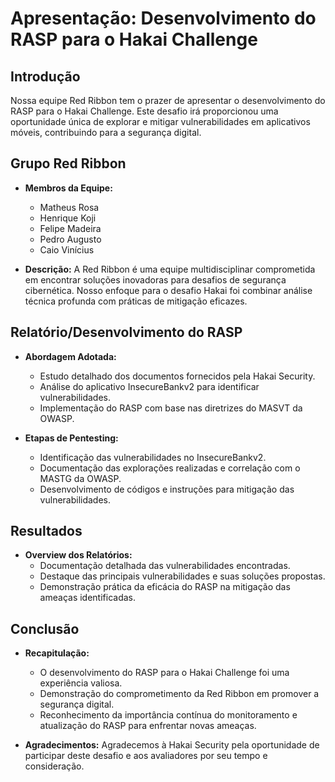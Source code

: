 # Apresentação: Desenvolvimento do RASP para o Hakai Challenge

## Introdução
Nossa equipe Red Ribbon tem o prazer de apresentar o desenvolvimento do RASP para o Hakai Challenge. Este desafio irá proporcionou uma oportunidade única de explorar e mitigar vulnerabilidades em aplicativos móveis, contribuindo para a segurança digital.

## Grupo Red Ribbon
- **Membros da Equipe:**
  - Matheus Rosa
  - Henrique Koji
  - Felipe Madeira
  - Pedro Augusto
  - Caio Vinícius

- **Descrição:**
A Red Ribbon é uma equipe multidisciplinar comprometida em encontrar soluções inovadoras para desafios de segurança cibernética. Nosso enfoque para o desafio Hakai foi combinar análise técnica profunda com práticas de mitigação eficazes.

## Relatório/Desenvolvimento do RASP
- **Abordagem Adotada:**
  - Estudo detalhado dos documentos fornecidos pela Hakai Security.
  - Análise do aplicativo InsecureBankv2 para identificar vulnerabilidades.
  - Implementação do RASP com base nas diretrizes do MASVT da OWASP.

- **Etapas de Pentesting:**
  - Identificação das vulnerabilidades no InsecureBankv2.
  - Documentação das explorações realizadas e correlação com o MASTG da OWASP.
  - Desenvolvimento de códigos e instruções para mitigação das vulnerabilidades.

## Resultados
- **Overview dos Relatórios:**
  - Documentação detalhada das vulnerabilidades encontradas.
  - Destaque das principais vulnerabilidades e suas soluções propostas.
  - Demonstração prática da eficácia do RASP na mitigação das ameaças identificadas.

## Conclusão
- **Recapitulação:**
  - O desenvolvimento do RASP para o Hakai Challenge foi uma experiência valiosa.
  - Demonstração do comprometimento da Red Ribbon em promover a segurança digital.
  - Reconhecimento da importância contínua do monitoramento e atualização do RASP para enfrentar novas ameaças.

- **Agradecimentos:**
  Agradecemos à Hakai Security pela oportunidade de participar deste desafio e aos avaliadores por seu tempo e consideração.

